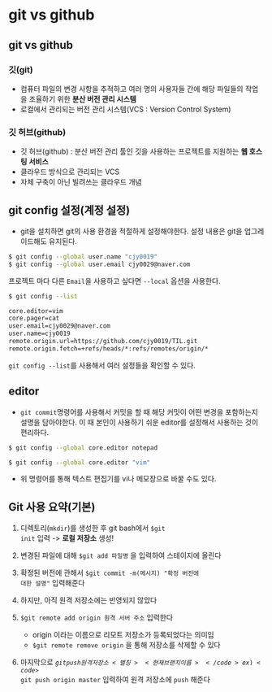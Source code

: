 # git vs github

## git vs github



### 깃(git)  

- 컴퓨터 파일의 변경 사항을 추적하고 여러 명의 사용자들 간에 해당 파일들의 작업을 조율하기 위한 **분산 버전 관리 시스템**
- 로컬에서 관리되는 버전 관리 시스템(VCS : Version Control System)

### 깃 허브(github)

- 깃 허브(github) : 분산 버전 관리 툴인 깃을 사용하는 프로젝트를 지원하는 **웹 호스팅 서비스**
- 클라우드 방식으로 관리되는 VCS
- 자체 구축이 아닌 빌려쓰는 클라우드 개념

### 

## git config 설정(계정 설정)

- git을 설치하면 git의 사용 환경을 적절하게 설정해야한다. 설정 내용은 git을 업그레이드해도 유지된다.

```bash
$ git config --global user.name "cjy0019"
$ git config --global user.email cjy0029@naver.com
```

프로젝트 마다 다른 `Email`을 사용하고 싶다면 `--local` 옵션을 사용한다.

```bash
$ git config --list

core.editor=vim
core.pager=cat
user.email=cjy0029@naver.com
user.name=cjy0019
remote.origin.url=https://github.com/cjy0019/TIL.git
remote.origin.fetch=+refs/heads/*:refs/remotes/origin/*

```

`git config --list`를 사용해서 여러 설정들을 확인할 수 있다.



## editor

- `git commit`명령어를 사용해서 커밋을 할 때 해당 커밋이 어떤 변경을 포함하는지 설명을 담아야한다. 이 때 본인이 사용하기 쉬운 editor를 설정해서 사용하는 것이 편리하다.

```bash
$ git config --global core.editor notepad
```

```bash
$ git config --global core.editor "vim"
```

- 위 명령어를 통해 텍스트 편집기를 vi나 메모장으로 바꿀 수도 있다.



## Git 사용 요약(기본)

1. 디렉토리(`mkdir`)를 생성한 후 git bash에서 <code>$git init</code> 입력 -> __로컬 저장소__ 생성!
2. 변경된 파일에 대해 `$git add 파일명` 을 입력하여 스테이지에 올린다
3. 확정된 버전에 관해서 <code>$git commit -m(메시지) "확정 버전에 대한 설명"</code> 입력해준다
4. 하지만, 아직 원격 저장소에는 반영되지 않았다

5. <code>$git remote add origin 원격 서버 주소</code> 입력한다
   - origin 이라는 이름으로 리모트 저장소가 등록되었다는 의미임
   - <code>$git remote remove origin</code> 을 통해 저장소를 삭제할 수 있다

6. 마지막으로 <code>$git push 원격 저장소 <별칭> <현재 브랜치 이름></code>
   ex) <code>$ git push origin master</code> 입력하여 원격 저장소에 `push` 해준다
